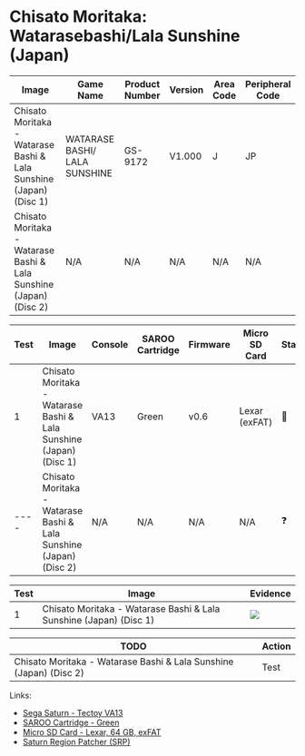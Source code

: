 # Chisato Moritaka: Watarasebashi/Lala Sunshine (Japan)

| Image                                                              | Game Name                     | Product Number | Version | Area Code | Peripheral Code |
| ------------------------------------------------------------------ | ----------------------------- | -------------- | ------- | --------- | --------------- |
| Chisato Moritaka - Watarase Bashi & Lala Sunshine (Japan) (Disc 1) | WATARASE BASHI/ LALA SUNSHINE | GS-9172        | V1.000  | J         | JP              |
| Chisato Moritaka - Watarase Bashi & Lala Sunshine (Japan) (Disc 2) | N/A                           | N/A            | N/A     | N/A       | N/A             |

| Test | Image                                                              | Console | SAROO Cartridge | Firmware | Micro SD Card | Status     | Time Played |
| ---- | ------------------------------------------------------------------ | ------- | --------------- | -------- | ------------- | ---------- | ----------- |
| 1    | Chisato Moritaka - Watarase Bashi & Lala Sunshine (Japan) (Disc 1) | VA13    | Green           | v0.6     | Lexar (exFAT) | :100:      | 28 minutes  |
| ---- | Chisato Moritaka - Watarase Bashi & Lala Sunshine (Japan) (Disc 2) | N/A     | N/A             | N/A      | N/A           | :question: | N/A         |

| Test | Image                                                              | Evidence                                                                                         |
| ---- | ------------------------------------------------------------------ | ------------------------------------------------------------------------------------------------ |
| 1    | Chisato Moritaka - Watarase Bashi & Lala Sunshine (Japan) (Disc 1) | [![](https://img.youtube.com/vi/fCxoeTAxfrA/0.jpg)](https://www.youtube.com/watch?v=fCxoeTAxfrA) |

| TODO                                                               | Action |
| ------------------------------------------------------------------ | ------ |
| Chisato Moritaka - Watarase Bashi & Lala Sunshine (Japan) (Disc 2) | Test   |

Links:

- [Sega Saturn - Tectoy VA13](../../../Info/Consoles/VA13/README.md)
- [SAROO Cartridge - Green](../../../Info/Cartridges/RetroGameParadiseStore/1.32F/README.md)
- [Micro SD Card - Lexar, 64 GB, exFAT](../../../../Info/SdCards/Lexar/64GB/exfat/README.md)
- [Saturn Region Patcher (SRP)](https://segaxtreme.net/resources/saturn-region-patcher.81/download)

